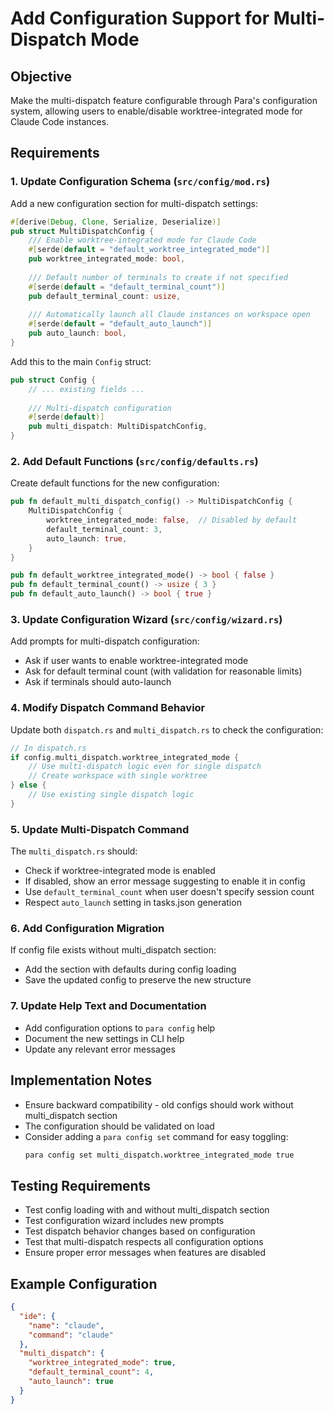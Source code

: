 # Add Configuration Support for Multi-Dispatch Mode

## Objective
Make the multi-dispatch feature configurable through Para's configuration system, allowing users to enable/disable worktree-integrated mode for Claude Code instances.

## Requirements

### 1. Update Configuration Schema (`src/config/mod.rs`)

Add a new configuration section for multi-dispatch settings:

```rust
#[derive(Debug, Clone, Serialize, Deserialize)]
pub struct MultiDispatchConfig {
    /// Enable worktree-integrated mode for Claude Code
    #[serde(default = "default_worktree_integrated_mode")]
    pub worktree_integrated_mode: bool,
    
    /// Default number of terminals to create if not specified
    #[serde(default = "default_terminal_count")]
    pub default_terminal_count: usize,
    
    /// Automatically launch all Claude instances on workspace open
    #[serde(default = "default_auto_launch")]
    pub auto_launch: bool,
}
```

Add this to the main `Config` struct:
```rust
pub struct Config {
    // ... existing fields ...
    
    /// Multi-dispatch configuration
    #[serde(default)]
    pub multi_dispatch: MultiDispatchConfig,
}
```

### 2. Add Default Functions (`src/config/defaults.rs`)

Create default functions for the new configuration:
```rust
pub fn default_multi_dispatch_config() -> MultiDispatchConfig {
    MultiDispatchConfig {
        worktree_integrated_mode: false,  // Disabled by default
        default_terminal_count: 3,
        auto_launch: true,
    }
}

pub fn default_worktree_integrated_mode() -> bool { false }
pub fn default_terminal_count() -> usize { 3 }
pub fn default_auto_launch() -> bool { true }
```

### 3. Update Configuration Wizard (`src/config/wizard.rs`)

Add prompts for multi-dispatch configuration:
- Ask if user wants to enable worktree-integrated mode
- Ask for default terminal count (with validation for reasonable limits)
- Ask if terminals should auto-launch

### 4. Modify Dispatch Command Behavior

Update both `dispatch.rs` and `multi_dispatch.rs` to check the configuration:

```rust
// In dispatch.rs
if config.multi_dispatch.worktree_integrated_mode {
    // Use multi-dispatch logic even for single dispatch
    // Create workspace with single worktree
} else {
    // Use existing single dispatch logic
}
```

### 5. Update Multi-Dispatch Command

The `multi_dispatch.rs` should:
- Check if worktree-integrated mode is enabled
- If disabled, show an error message suggesting to enable it in config
- Use `default_terminal_count` when user doesn't specify session count
- Respect `auto_launch` setting in tasks.json generation

### 6. Add Configuration Migration

If config file exists without multi_dispatch section:
- Add the section with defaults during config loading
- Save the updated config to preserve the new structure

### 7. Update Help Text and Documentation

- Add configuration options to `para config` help
- Document the new settings in CLI help
- Update any relevant error messages

## Implementation Notes

- Ensure backward compatibility - old configs should work without multi_dispatch section
- The configuration should be validated on load
- Consider adding a `para config set` command for easy toggling:
  ```bash
  para config set multi_dispatch.worktree_integrated_mode true
  ```

## Testing Requirements

- Test config loading with and without multi_dispatch section
- Test configuration wizard includes new prompts
- Test dispatch behavior changes based on configuration
- Test that multi-dispatch respects all configuration options
- Ensure proper error messages when features are disabled

## Example Configuration

```json
{
  "ide": {
    "name": "claude",
    "command": "claude"
  },
  "multi_dispatch": {
    "worktree_integrated_mode": true,
    "default_terminal_count": 4,
    "auto_launch": true
  }
}
```